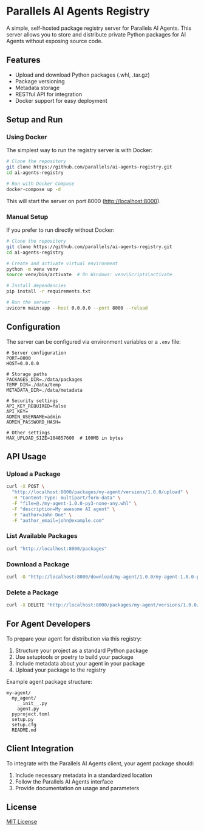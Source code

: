 # Parallels AI Agents Registry

A simple, self-hosted package registry server for Parallels AI Agents. This server allows you to store and distribute private Python packages for AI Agents without exposing source code.

## Features

- Upload and download Python packages (.whl, .tar.gz)
- Package versioning
- Metadata storage
- RESTful API for integration
- Docker support for easy deployment

## Setup and Run

### Using Docker

The simplest way to run the registry server is with Docker:

```bash
# Clone the repository
git clone https://github.com/parallels/ai-agents-registry.git
cd ai-agents-registry

# Run with Docker Compose
docker-compose up -d
```

This will start the server on port 8000 (<http://localhost:8000>).

### Manual Setup

If you prefer to run directly without Docker:

```bash
# Clone the repository
git clone https://github.com/parallels/ai-agents-registry.git
cd ai-agents-registry

# Create and activate virtual environment
python -m venv venv
source venv/bin/activate  # On Windows: venv\Scripts\activate

# Install dependencies
pip install -r requirements.txt

# Run the server
uvicorn main:app --host 0.0.0.0 --port 8000 --reload
```

## Configuration

The server can be configured via environment variables or a `.env` file:

```
# Server configuration
PORT=8000
HOST=0.0.0.0

# Storage paths
PACKAGES_DIR=./data/packages
TEMP_DIR=./data/temp
METADATA_DIR=./data/metadata

# Security settings
API_KEY_REQUIRED=false
API_KEY=
ADMIN_USERNAME=admin
ADMIN_PASSWORD_HASH=

# Other settings
MAX_UPLOAD_SIZE=104857600  # 100MB in bytes
```

## API Usage

### Upload a Package

```bash
curl -X POST \
  "http://localhost:8000/packages/my-agent/versions/1.0.0/upload" \
  -H "Content-Type: multipart/form-data" \
  -F "file=@./my-agent-1.0.0-py3-none-any.whl" \
  -F "description=My awesome AI agent" \
  -F "author=John Doe" \
  -F "author_email=john@example.com"
```

### List Available Packages

```bash
curl "http://localhost:8000/packages"
```

### Download a Package

```bash
curl -O "http://localhost:8000/download/my-agent/1.0.0/my-agent-1.0.0-py3-none-any.whl"
```

### Delete a Package

```bash
curl -X DELETE "http://localhost:8000/packages/my-agent/versions/1.0.0/my-agent-1.0.0-py3-none-any.whl"
```

## For Agent Developers

To prepare your agent for distribution via this registry:

1. Structure your project as a standard Python package
2. Use setuptools or poetry to build your package
3. Include metadata about your agent in your package
4. Upload your package to the registry

Example agent package structure:

```
my-agent/
  my_agent/
    __init__.py
    agent.py
  pyproject.toml
  setup.py
  setup.cfg
  README.md
```

## Client Integration

To integrate with the Parallels AI Agents client, your agent package should:

1. Include necessary metadata in a standardized location
2. Follow the Parallels AI Agents interface
3. Provide documentation on usage and parameters

## License

[MIT License](LICENSE)
